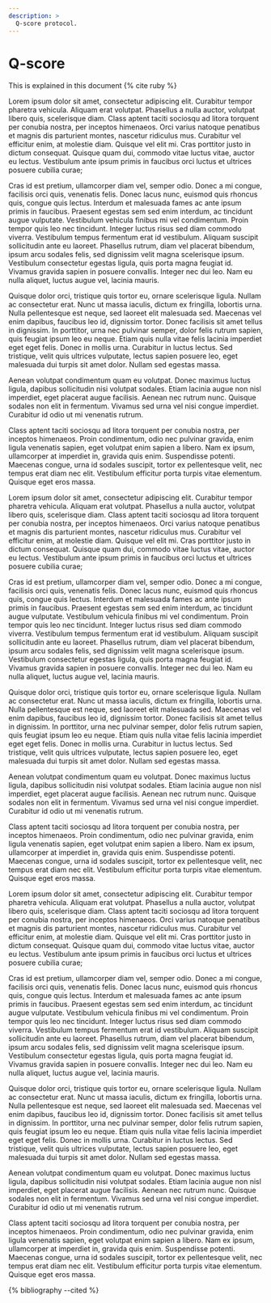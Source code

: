```yaml
---
description: >
  Q-score protocol.
---
```

# Q-score

This is explained in this document {% cite ruby %}

Lorem ipsum dolor sit amet, consectetur adipiscing elit. Curabitur tempor pharetra vehicula. Aliquam erat volutpat. Phasellus a nulla auctor, volutpat libero quis, scelerisque diam. Class aptent taciti sociosqu ad litora torquent per conubia nostra, per inceptos himenaeos. Orci varius natoque penatibus et magnis dis parturient montes, nascetur ridiculus mus. Curabitur vel efficitur enim, at molestie diam. Quisque vel elit mi. Cras porttitor justo in dictum consequat. Quisque quam dui, commodo vitae luctus vitae, auctor eu lectus. Vestibulum ante ipsum primis in faucibus orci luctus et ultrices posuere cubilia curae;

Cras id est pretium, ullamcorper diam vel, semper odio. Donec a mi congue, facilisis orci quis, venenatis felis. Donec lacus nunc, euismod quis rhoncus quis, congue quis lectus. Interdum et malesuada fames ac ante ipsum primis in faucibus. Praesent egestas sem sed enim interdum, ac tincidunt augue vulputate. Vestibulum vehicula finibus mi vel condimentum. Proin tempor quis leo nec tincidunt. Integer luctus risus sed diam commodo viverra. Vestibulum tempus fermentum erat id vestibulum. Aliquam suscipit sollicitudin ante eu laoreet. Phasellus rutrum, diam vel placerat bibendum, ipsum arcu sodales felis, sed dignissim velit magna scelerisque ipsum. Vestibulum consectetur egestas ligula, quis porta magna feugiat id. Vivamus gravida sapien in posuere convallis. Integer nec dui leo. Nam eu nulla aliquet, luctus augue vel, lacinia mauris.

Quisque dolor orci, tristique quis tortor eu, ornare scelerisque ligula. Nullam ac consectetur erat. Nunc ut massa iaculis, dictum ex fringilla, lobortis urna. Nulla pellentesque est neque, sed laoreet elit malesuada sed. Maecenas vel enim dapibus, faucibus leo id, dignissim tortor. Donec facilisis sit amet tellus in dignissim. In porttitor, urna nec pulvinar semper, dolor felis rutrum sapien, quis feugiat ipsum leo eu neque. Etiam quis nulla vitae felis lacinia imperdiet eget eget felis. Donec in mollis urna. Curabitur in luctus lectus. Sed tristique, velit quis ultrices vulputate, lectus sapien posuere leo, eget malesuada dui turpis sit amet dolor. Nullam sed egestas massa.

Aenean volutpat condimentum quam eu volutpat. Donec maximus luctus ligula, dapibus sollicitudin nisi volutpat sodales. Etiam lacinia augue non nisl imperdiet, eget placerat augue facilisis. Aenean nec rutrum nunc. Quisque sodales non elit in fermentum. Vivamus sed urna vel nisi congue imperdiet. Curabitur id odio ut mi venenatis rutrum.

Class aptent taciti sociosqu ad litora torquent per conubia nostra, per inceptos himenaeos. Proin condimentum, odio nec pulvinar gravida, enim ligula venenatis sapien, eget volutpat enim sapien a libero. Nam ex ipsum, ullamcorper at imperdiet in, gravida quis enim. Suspendisse potenti. Maecenas congue, urna id sodales suscipit, tortor ex pellentesque velit, nec tempus erat diam nec elit. Vestibulum efficitur porta turpis vitae elementum. Quisque eget eros massa. 

Lorem ipsum dolor sit amet, consectetur adipiscing elit. Curabitur tempor pharetra vehicula. Aliquam erat volutpat. Phasellus a nulla auctor, volutpat libero quis, scelerisque diam. Class aptent taciti sociosqu ad litora torquent per conubia nostra, per inceptos himenaeos. Orci varius natoque penatibus et magnis dis parturient montes, nascetur ridiculus mus. Curabitur vel efficitur enim, at molestie diam. Quisque vel elit mi. Cras porttitor justo in dictum consequat. Quisque quam dui, commodo vitae luctus vitae, auctor eu lectus. Vestibulum ante ipsum primis in faucibus orci luctus et ultrices posuere cubilia curae;

Cras id est pretium, ullamcorper diam vel, semper odio. Donec a mi congue, facilisis orci quis, venenatis felis. Donec lacus nunc, euismod quis rhoncus quis, congue quis lectus. Interdum et malesuada fames ac ante ipsum primis in faucibus. Praesent egestas sem sed enim interdum, ac tincidunt augue vulputate. Vestibulum vehicula finibus mi vel condimentum. Proin tempor quis leo nec tincidunt. Integer luctus risus sed diam commodo viverra. Vestibulum tempus fermentum erat id vestibulum. Aliquam suscipit sollicitudin ante eu laoreet. Phasellus rutrum, diam vel placerat bibendum, ipsum arcu sodales felis, sed dignissim velit magna scelerisque ipsum. Vestibulum consectetur egestas ligula, quis porta magna feugiat id. Vivamus gravida sapien in posuere convallis. Integer nec dui leo. Nam eu nulla aliquet, luctus augue vel, lacinia mauris.

Quisque dolor orci, tristique quis tortor eu, ornare scelerisque ligula. Nullam ac consectetur erat. Nunc ut massa iaculis, dictum ex fringilla, lobortis urna. Nulla pellentesque est neque, sed laoreet elit malesuada sed. Maecenas vel enim dapibus, faucibus leo id, dignissim tortor. Donec facilisis sit amet tellus in dignissim. In porttitor, urna nec pulvinar semper, dolor felis rutrum sapien, quis feugiat ipsum leo eu neque. Etiam quis nulla vitae felis lacinia imperdiet eget eget felis. Donec in mollis urna. Curabitur in luctus lectus. Sed tristique, velit quis ultrices vulputate, lectus sapien posuere leo, eget malesuada dui turpis sit amet dolor. Nullam sed egestas massa.

Aenean volutpat condimentum quam eu volutpat. Donec maximus luctus ligula, dapibus sollicitudin nisi volutpat sodales. Etiam lacinia augue non nisl imperdiet, eget placerat augue facilisis. Aenean nec rutrum nunc. Quisque sodales non elit in fermentum. Vivamus sed urna vel nisi congue imperdiet. Curabitur id odio ut mi venenatis rutrum.

Class aptent taciti sociosqu ad litora torquent per conubia nostra, per inceptos himenaeos. Proin condimentum, odio nec pulvinar gravida, enim ligula venenatis sapien, eget volutpat enim sapien a libero. Nam ex ipsum, ullamcorper at imperdiet in, gravida quis enim. Suspendisse potenti. Maecenas congue, urna id sodales suscipit, tortor ex pellentesque velit, nec tempus erat diam nec elit. Vestibulum efficitur porta turpis vitae elementum. Quisque eget eros massa. 

Lorem ipsum dolor sit amet, consectetur adipiscing elit. Curabitur tempor pharetra vehicula. Aliquam erat volutpat. Phasellus a nulla auctor, volutpat libero quis, scelerisque diam. Class aptent taciti sociosqu ad litora torquent per conubia nostra, per inceptos himenaeos. Orci varius natoque penatibus et magnis dis parturient montes, nascetur ridiculus mus. Curabitur vel efficitur enim, at molestie diam. Quisque vel elit mi. Cras porttitor justo in dictum consequat. Quisque quam dui, commodo vitae luctus vitae, auctor eu lectus. Vestibulum ante ipsum primis in faucibus orci luctus et ultrices posuere cubilia curae;

Cras id est pretium, ullamcorper diam vel, semper odio. Donec a mi congue, facilisis orci quis, venenatis felis. Donec lacus nunc, euismod quis rhoncus quis, congue quis lectus. Interdum et malesuada fames ac ante ipsum primis in faucibus. Praesent egestas sem sed enim interdum, ac tincidunt augue vulputate. Vestibulum vehicula finibus mi vel condimentum. Proin tempor quis leo nec tincidunt. Integer luctus risus sed diam commodo viverra. Vestibulum tempus fermentum erat id vestibulum. Aliquam suscipit sollicitudin ante eu laoreet. Phasellus rutrum, diam vel placerat bibendum, ipsum arcu sodales felis, sed dignissim velit magna scelerisque ipsum. Vestibulum consectetur egestas ligula, quis porta magna feugiat id. Vivamus gravida sapien in posuere convallis. Integer nec dui leo. Nam eu nulla aliquet, luctus augue vel, lacinia mauris.

Quisque dolor orci, tristique quis tortor eu, ornare scelerisque ligula. Nullam ac consectetur erat. Nunc ut massa iaculis, dictum ex fringilla, lobortis urna. Nulla pellentesque est neque, sed laoreet elit malesuada sed. Maecenas vel enim dapibus, faucibus leo id, dignissim tortor. Donec facilisis sit amet tellus in dignissim. In porttitor, urna nec pulvinar semper, dolor felis rutrum sapien, quis feugiat ipsum leo eu neque. Etiam quis nulla vitae felis lacinia imperdiet eget eget felis. Donec in mollis urna. Curabitur in luctus lectus. Sed tristique, velit quis ultrices vulputate, lectus sapien posuere leo, eget malesuada dui turpis sit amet dolor. Nullam sed egestas massa.

Aenean volutpat condimentum quam eu volutpat. Donec maximus luctus ligula, dapibus sollicitudin nisi volutpat sodales. Etiam lacinia augue non nisl imperdiet, eget placerat augue facilisis. Aenean nec rutrum nunc. Quisque sodales non elit in fermentum. Vivamus sed urna vel nisi congue imperdiet. Curabitur id odio ut mi venenatis rutrum.

Class aptent taciti sociosqu ad litora torquent per conubia nostra, per inceptos himenaeos. Proin condimentum, odio nec pulvinar gravida, enim ligula venenatis sapien, eget volutpat enim sapien a libero. Nam ex ipsum, ullamcorper at imperdiet in, gravida quis enim. Suspendisse potenti. Maecenas congue, urna id sodales suscipit, tortor ex pellentesque velit, nec tempus erat diam nec elit. Vestibulum efficitur porta turpis vitae elementum. Quisque eget eros massa. 

{% bibliography --cited %}
